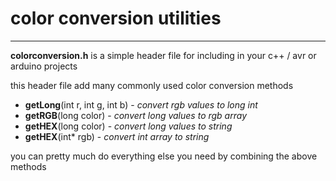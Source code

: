 # color conversion utilities
-----------------------
**colorconversion.h** is a simple header file for including in your c++ / avr or arduino projects

this header file add many commonly used color conversion methods

* **getLong**(int r, int g, int b) - *convert rgb values to long int*
* **getRGB**(long color) - *convert long values to rgb array*
* **getHEX**(long color) - *convert long values to string*
* **getHEX**(int&#42; rgb) - *convert int array to string*

you can pretty much do everything else you need by combining the above methods
